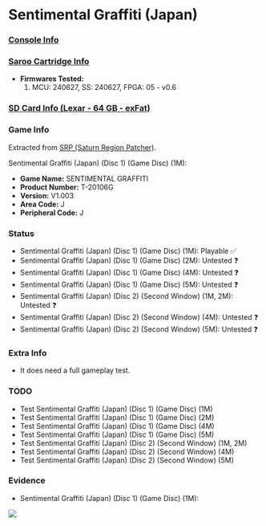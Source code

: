 # Sentimental Graffiti (Japan)

### [Console Info](../../../../../Info/Consoles/VA13/README.md)

### [Saroo Cartridge Info](../../../../../Info/Cartridges/GuangzhouSanStarOnlineShop/1.6/README.md)

- <b>Firmwares Tested:</b>
  1. MCU: 240627, SS: 240627, FPGA: 05 - v0.6

### [SD Card Info (Lexar - 64 GB - exFat)](../../../../../Info/SdCards/Lexar/64GB/exfat/README.md)

### Game Info

Extracted from [SRP (Saturn Region Patcher)](https://segaxtreme.net/resources/saturn-region-patcher.81/download).

Sentimental Graffiti (Japan) (Disc 1) (Game Disc) (1M):

- <b>Game Name:</b> SENTIMENTAL GRAFFITI
- <b>Product Number:</b> T-20106G
- <b>Version:</b> V1.003
- <b>Area Code:</b> J
- <b>Peripheral Code:</b> J

### Status

- Sentimental Graffiti (Japan) (Disc 1) (Game Disc) (1M): Playable :white_check_mark:
- Sentimental Graffiti (Japan) (Disc 1) (Game Disc) (2M): Untested :question:
- Sentimental Graffiti (Japan) (Disc 1) (Game Disc) (4M): Untested :question:
- Sentimental Graffiti (Japan) (Disc 1) (Game Disc) (5M): Untested :question:
- Sentimental Graffiti (Japan) (Disc 2) (Second Window) (1M, 2M): Untested :question:
- Sentimental Graffiti (Japan) (Disc 2) (Second Window) (4M): Untested :question:
- Sentimental Graffiti (Japan) (Disc 2) (Second Window) (5M): Untested :question:

### Extra Info

- It does need a full gameplay test.

### TODO

- Test Sentimental Graffiti (Japan) (Disc 1) (Game Disc) (1M)
- Test Sentimental Graffiti (Japan) (Disc 1) (Game Disc) (2M)
- Test Sentimental Graffiti (Japan) (Disc 1) (Game Disc) (4M)
- Test Sentimental Graffiti (Japan) (Disc 1) (Game Disc) (5M)
- Test Sentimental Graffiti (Japan) (Disc 2) (Second Window) (1M, 2M)
- Test Sentimental Graffiti (Japan) (Disc 2) (Second Window) (4M)
- Test Sentimental Graffiti (Japan) (Disc 2) (Second Window) (5M)

### Evidence

- Sentimental Graffiti (Japan) (Disc 1) (Game Disc) (1M):

[![](https://img.youtube.com/vi/PhcHUB26OyA/0.jpg)](https://www.youtube.com/watch?v=PhcHUB26OyA)

